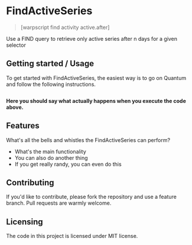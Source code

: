 # FindActiveSeries

> [warpscript find activity active.after]

Use a FIND query to retrieve only active series after n days for a given selector

## Getting started / Usage

To get started with FindActiveSeries, the easiest way is to go on Quantum and follow the following instructions.

```warpscript

```

**Here you should say what actually happens when you execute the code above.**

## Features

What's all the bells and whistles the FindActiveSeries can perform?

* What's the main functionality
* You can also do another thing
* If you get really randy, you can even do this

## Contributing

If you'd like to contribute, please fork the repository and use a feature
branch. Pull requests are warmly welcome.

## Licensing

The code in this project is licensed under MIT license.
